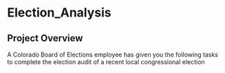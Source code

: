 # Election_Analysis

## Project Overview
A Colorado Board of Elections employee has given you the following tasks to complete the election audit of a recent local 
congressional election
